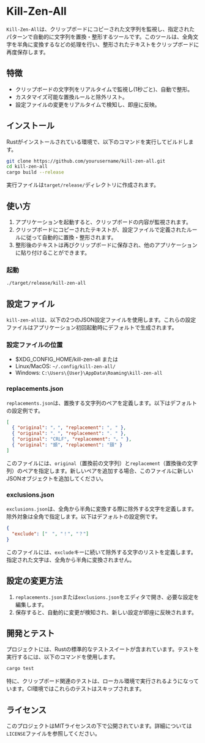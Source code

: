 # Kill-Zen-All

`Kill-Zen-All`は、クリップボードにコピーされた文字列を監視し、指定されたパターンで自動的に文字列を置換・整形するツールです。このツールは、全角文字を半角に変換するなどの処理を行い、整形されたテキストをクリップボードに再度保存します。

## 特徴

- クリップボードの文字列をリアルタイムで監視し(1秒ごと)、自動で整形。
- カスタマイズ可能な置換ルールと除外リスト。
- 設定ファイルの変更をリアルタイムで検知し、即座に反映。

## インストール

Rustがインストールされている環境で、以下のコマンドを実行してビルドします。

```bash
git clone https://github.com/yourusername/kill-zen-all.git
cd kill-zen-all
cargo build --release
```

実行ファイルは`target/release/`ディレクトリに作成されます。

## 使い方

1. アプリケーションを起動すると、クリップボードの内容が監視されます。
2. クリップボードにコピーされたテキストが、設定ファイルで定義されたルールに従って自動的に置換・整形されます。
3. 整形後のテキストは再びクリップボードに保存され、他のアプリケーションに貼り付けることができます。

### 起動

```bash
./target/release/kill-zen-all
```

## 設定ファイル

`kill-zen-all`は、以下の2つのJSON設定ファイルを使用します。これらの設定ファイルはアプリケーション初回起動時にデフォルトで生成されます。

### 設定ファイルの位置

- $XDG_CONFIG_HOME/kill-zen-all
  または
- Linux/MacOS: `~/.config/kill-zen-all/`
- Windows: `C:\Users\{User}\AppData\Roaming\kill-zen-all`

### replacements.json

`replacements.json`は、置換する文字列のペアを定義します。以下はデフォルトの設定例です。

```json
[
  { "original": "，", "replacement": ", " },
  { "original": "．", "replacement": ". " },
  { "original": "CRLF", "replacement": "。" },
  { "original": "頚", "replacement": "頸" }
]
```

このファイルには、`original`（置換前の文字列）と`replacement`（置換後の文字列）のペアを指定します。新しいペアを追加する場合、このファイルに新しいJSONオブジェクトを追加してください。

### exclusions.json

`exclusions.json`は、全角から半角に変換する際に除外する文字を定義します。除外対象は全角で指定します。以下はデフォルトの設定例です。

```json
{
  "exclude": ["　", "！", "？"]
}
```

このファイルには、`exclude`キーに続いて除外する文字のリストを定義します。指定された文字は、全角から半角に変換されません。

## 設定の変更方法

1. `replacements.json`または`exclusions.json`をエディタで開き、必要な設定を編集します。
2. 保存すると、自動的に変更が検知され、新しい設定が即座に反映されます。

## 開発とテスト

プロジェクトには、Rustの標準的なテストスイートが含まれています。テストを実行するには、以下のコマンドを使用します。

```bash
cargo test
```

特に、クリップボード関連のテストは、ローカル環境で実行されるようになっています。CI環境ではこれらのテストはスキップされます。

## ライセンス

このプロジェクトはMITライセンスの下で公開されています。詳細については`LICENSE`ファイルを参照してください。
